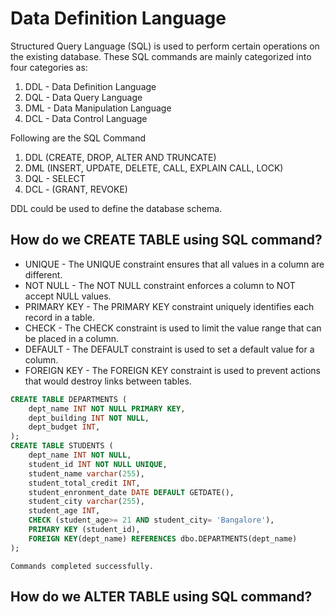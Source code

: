 # Data Definition Language

Structured Query Language (SQL) is used to perform certain operations on the existing database. These SQL commands are mainly categorized into four categories as:
1. DDL - Data Definition Language
2. DQL - Data Query Language
3. DML - Data Manipulation Language
4. DCL - Data Control Language

Following are the SQL Command
1. DDL (CREATE, DROP, ALTER AND TRUNCATE)
2. DML (INSERT, UPDATE, DELETE, CALL, EXPLAIN CALL, LOCK)
3. DQL - SELECT
4. DCL - (GRANT, REVOKE)

DDL could be used to define the database schema.

## How do we CREATE TABLE using SQL command?

* UNIQUE -  The UNIQUE constraint ensures that all values in a column are different.
* NOT NULL - The NOT NULL constraint enforces a column to NOT accept NULL values.
* PRIMARY KEY - The PRIMARY KEY constraint uniquely identifies each record in a table.
* CHECK - The CHECK constraint is used to limit the value range that can be placed in a column.
* DEFAULT - The DEFAULT constraint is used to set a default value for a column.
* FOREIGN KEY - The FOREIGN KEY constraint is used to prevent actions that would destroy links between tables.

```sql
CREATE TABLE DEPARTMENTS (
	dept_name INT NOT NULL PRIMARY KEY,
	dept_building INT NOT NULL,
	dept_budget INT,	
);
CREATE TABLE STUDENTS (
	dept_name INT NOT NULL, 
	student_id INT NOT NULL UNIQUE, 
	student_name varchar(255),
	student_total_credit INT, 
	student_enronment_date DATE DEFAULT GETDATE(),
	student_city varchar(255),
	student_age INT,
	CHECK (student_age>= 21 AND student_city= 'Bangalore'),
	PRIMARY KEY (student_id),
	FOREIGN KEY(dept_name) REFERENCES dbo.DEPARTMENTS(dept_name)
);
```
`Commands completed successfully.`

## How do we ALTER TABLE using SQL command?
